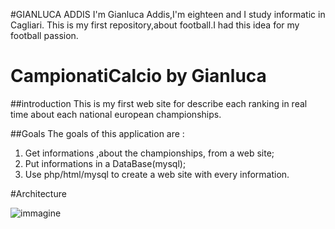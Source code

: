 #GIANLUCA ADDIS
  I'm Gianluca Addis,I'm eighteen and I study informatic in Cagliari.
  This is my first repository,about football.I had this idea for my football passion.

# CampionatiCalcio by Gianluca 

##introduction 
This is my first web site for describe each ranking in real time about each national european championships.

##Goals
The goals of this application are :
  1. Get informations ,about the championships, from a web site;
  2. Put informations in a DataBase(mysql);
  3. Use php/html/mysql to create a web site with every information.
  
  
#Architecture

  ![immagine](https://cloud.githubusercontent.com/assets/15092091/10766104/2cab0cbe-7cd6-11e5-9fb9-7b98a8300eed.png)
  
